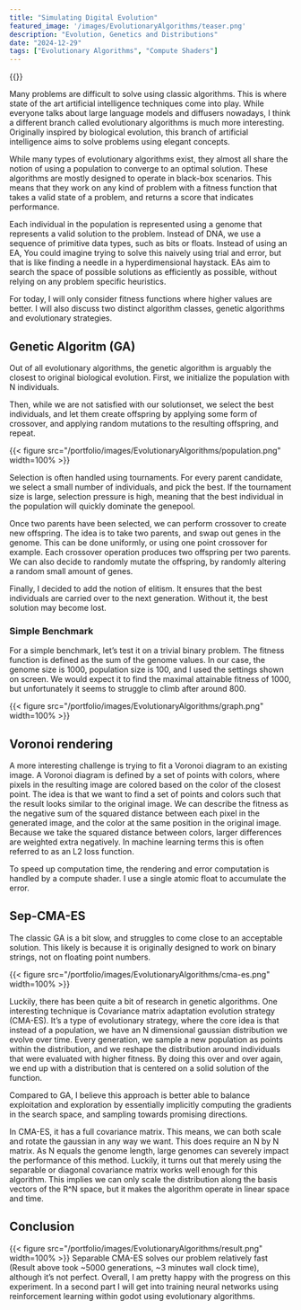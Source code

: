 ```yaml
---
title: "Simulating Digital Evolution"
featured_image: '/images/EvolutionaryAlgorithms/teaser.png'
description: "Evolution, Genetics and Distributions"
date: "2024-12-29"
tags: ["Evolutionary Algorithms", "Compute Shaders"]
---
```


{{<youtube lbVPYQ4IG6Q>}}

Many problems are difficult to solve using classic algorithms. This is where state of the art artificial intelligence techniques come into play. While everyone talks about large language models and diffusers nowadays, I think a different branch called evolutionary algorithms is much more interesting. Originally inspired by biological evolution, this branch of artificial intelligence aims to solve problems using elegant concepts.

While many types of evolutionary algorithms exist, they almost all share the notion of using a population to converge to an optimal solution. These algorithms are mostly designed to operate in black-box scenarios. This means that they work on any kind of problem with a fitness function that takes a valid state of a problem, and returns a score that indicates performance.

Each individual in the population is represented using a genome that represents a valid solution to the problem. Instead of DNA, we use a sequence of primitive data types, such as bits or floats. Instead of using an EA, You could imagine trying to solve this naively using trial and error, but that is like finding a needle in a hyperdimensional haystack. EAs aim to search the space of possible solutions as efficiently as possible, without relying on any problem specific heuristics.

For today, I will only consider fitness functions where higher values are better. I will also discuss two distinct algorithm classes, genetic algorithms and evolutionary strategies.

## Genetic Algoritm (GA)
Out of all evolutionary algorithms, the genetic algorithm is arguably the closest to original biological evolution.
First, we initialize the population with N individuals.

Then, while we are not satisfied with our solutionset, we select the best individuals, and let them create offspring by applying some form of crossover, and applying random mutations to the resulting offspring, and repeat. 

{{< figure src="/portfolio/images/EvolutionaryAlgorithms/population.png" width=100% >}}

Selection is often handled using tournaments. For every parent candidate, we select a small number of individuals, and pick the best. If the tournament size is large, selection pressure is high, meaning that the best individual in the population will quickly dominate the genepool.

Once two parents have been selected, we can perform crossover to create new offspring. The idea is to take two parents, and swap out genes in the genome. This can be done uniformly, or using one point crossover for example. Each crossover operation produces two offspring per two parents. We can also decide to randomly mutate the offspring, by randomly altering a random small amount of genes.

Finally, I decided to add the notion of elitism. It ensures that the best individuals are carried over to the next generation. Without it, the best solution may become lost.



### Simple Benchmark
For a simple benchmark, let’s test it on a trivial binary problem. The fitness function is defined as the sum of the genome values. In our case, the genome size is 1000, population size is 100, and I used the settings shown on screen. We would expect it to find the maximal attainable fitness of 1000, but unfortunately it seems to struggle to climb after around 800.

{{< figure src="/portfolio/images/EvolutionaryAlgorithms/graph.png" width=100% >}}


## Voronoi rendering
A more interesting challenge is trying to fit a Voronoi diagram to an existing image. A Voronoi diagram is defined by a set of points with colors, where pixels in the resulting image are colored based on the color of the closest point. The idea is that we want to find a set of points and colors such that the result looks similar to the original image. We can describe the fitness as the negative sum of the squared distance between each pixel in the generated image, and the color at the same position in the original image. Because we take the squared distance between colors, larger differences are weighted extra negatively. In machine learning terms this is often referred to as an L2 loss function.

To speed up computation time, the rendering and error computation is handled by a compute shader. I use a single atomic float to accumulate the error.

## Sep-CMA-ES
The classic GA is a bit slow, and struggles to come close to an acceptable solution. This likely is because it is originally designed to work on binary strings, not on floating point numbers.

{{< figure src="/portfolio/images/EvolutionaryAlgorithms/cma-es.png" width=100% >}}

Luckily, there has been quite a bit of research in genetic algorithms. One interesting technique is Covariance matrix adaptation evolution strategy (CMA-ES). It’s a type of evolutionary strategy, where the core idea is that instead of a population, we have an N dimensional gaussian distribution we evolve over time. Every generation, we sample a new population as points within the distribution, and we reshape the distribution around individuals that were evaluated with higher fitness. By doing this over and over again, we end up with a distribution that is centered on a solid solution of the function.

Compared to GA, I believe this approach is better able to balance exploitation and exploration by essentially implicitly computing the gradients in the search space, and sampling towards promising directions.

In CMA-ES, it has a full covariance matrix. This means, we can both scale and rotate the gaussian in any way we want. This does require an N by N matrix. As N equals the genome length, large genomes can severely impact the performance of this method. Luckily, it turns out that merely using the separable or diagonal covariance matrix works well enough for this algorithm. This implies we can only scale the distribution along the basis vectors of the R^N space, but it makes the algorithm operate in linear space and time.


## Conclusion
{{< figure src="/portfolio/images/EvolutionaryAlgorithms/result.png" width=100% >}}
Separable CMA-ES solves our problem relatively fast (Result above took ~5000 generations, ~3 minutes wall clock time), although it’s not perfect.
Overall, I am pretty happy with the progress on this experiment. In a second part I will get into training neural networks using reinforcement learning within godot using evolutionary algorithms.

